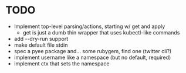 # TODO

- Implement top-level parsing/actions, starting w/ get and apply
  - get is just a dumb thin wrapper that uses kubectl-like commands
- add --dry-run support
- make default file stdin
- spec a pyee package and... some rubygem, find one (twitter cli?)
- implement username like a namespace (but no default, required)
- implement ctx that sets the namespace
